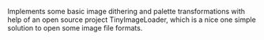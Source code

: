 Implements some basic image dithering and palette transformations with help of an open source project TinyImageLoader, which is a nice one simple solution to open some image file formats.